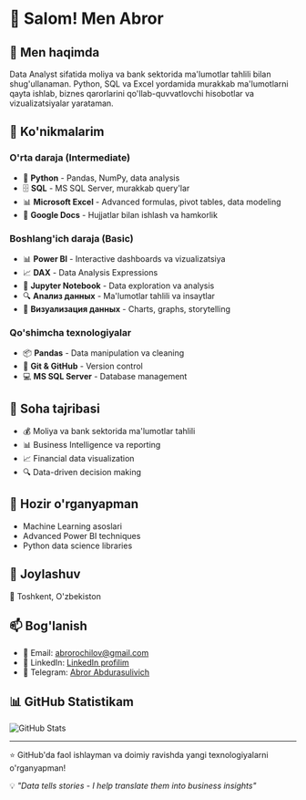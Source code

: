 # 👋 Salom! Men Abror

## 🚀 Men haqimda
Data Analyst sifatida moliya va bank sektorida ma'lumotlar tahlili bilan shug'ullanaman. Python, SQL va Excel yordamida murakkab ma'lumotlarni qayta ishlab, biznes qarorlarini qo'llab-quvvatlovchi hisobotlar va vizualizatsiyalar yarataman.

## 💼 Ko'nikmalarim

### **O'rta daraja (Intermediate)**
- 🐍 **Python** - Pandas, NumPy, data analysis
- 🗄️ **SQL** - MS SQL Server, murakkab query'lar
- 📊 **Microsoft Excel** - Advanced formulas, pivot tables, data modeling
- 📄 **Google Docs** - Hujjatlar bilan ishlash va hamkorlik

### **Boshlang'ich daraja (Basic)**
- 📊 **Power BI** - Interactive dashboards va vizualizatsiya
- 📈 **DAX** - Data Analysis Expressions
- 📓 **Jupyter Notebook** - Data exploration va analysis
- 🔍 **Anализ данных** - Ma'lumotlar tahlili va insaytlar
- 🎨 **Визуализация данных** - Charts, graphs, storytelling

### **Qo'shimcha texnologiyalar**
- 📦 **Pandas** - Data manipulation va cleaning
- 🔧 **Git & GitHub** - Version control
- 💻 **MS SQL Server** - Database management

## 🎯 Soha tajribasi
- 💰 Moliya va bank sektorida ma'lumotlar tahlili
- 📊 Business Intelligence va reporting
- 📈 Financial data visualization
- 🔍 Data-driven decision making

## 🌱 Hozir o'rganyapman
- Machine Learning asoslari
- Advanced Power BI techniques
- Python data science libraries

## 📍 Joylashuv
📌 Toshkent, O'zbekiston

## 📫 Bog'lanish
- 📧 Email: abrorochilov@gmail.com 
- 💼 LinkedIn: [LinkedIn profilim]( https://github.com/Abror-99)
- 📱 Telegram: [Abror Abdurasulivich](@abror0099)

## 📊 GitHub Statistikam
![GitHub Stats](https://github-readme-stats.vercel.app/api?username=Abror-99&show_icons=true&theme=radical)

---

⭐ GitHub'da faol ishlayman va doimiy ravishda yangi texnologiyalarni o'rganyapman!

💡 _"Data tells stories - I help translate them into business insights"_
